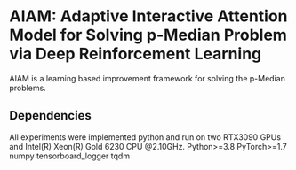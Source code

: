 # AIAM: Adaptive Interactive Attention Model for Solving p-Median Problem via Deep Reinforcement Learning
AIAM is a learning based improvement framework for solving the p-Median problems. 

## Dependencies
All experiments were implemented python and run on two RTX3090 GPUs and Intel(R) Xeon(R) Gold 6230 CPU @2.10GHz. 
Python>=3.8
PyTorch>=1.7
numpy
tensorboard_logger
tqdm
